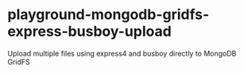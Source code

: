 # playground-mongodb-gridfs-express-busboy-upload

Upload multiple files using express4 and busboy directly to MongoDB GridFS
